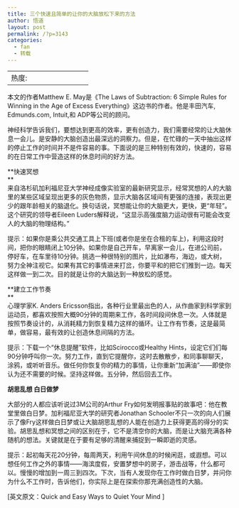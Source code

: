 ```yaml
---
title: 三个快速且简单的让你的大脑放松下来的方法
author: 悟道
layout: post
permalink: /?p=3143
categories:
  - fan
  - 转载
---
```

<table>
  <tr cellpadding=0><td>
    热度:
  </td><td cellpadding=0><img src='http://210.75.224.29/wordpress/wp-content/plugins/statpresscn/images/sun.gif' width=10 height=10 border=0 /></td><td cellpadding=0><img src='http://210.75.224.29/wordpress/wp-content/plugins/statpresscn/images/sun_dark.gif' width=10 height=10 border=0 /></td><td cellpadding=0><img src='http://210.75.224.29/wordpress/wp-content/plugins/statpresscn/images/sun_dark.gif' width=10 height=10 border=0 /></td><td cellpadding=0><img src='http://210.75.224.29/wordpress/wp-content/plugins/statpresscn/images/sun_dark.gif' width=10 height=10 border=0 /></td><td cellpadding=0><img src='http://210.75.224.29/wordpress/wp-content/plugins/statpresscn/images/sun_dark.gif' width=10 height=10 border=0 /></td></tr>
</table>

本文的作者Matthew E. May是《The Laws of Subtraction: 6 Simple Rules for Winning in the Age of Excess Everything》这边书的作者。他是丰田汽车, Edmunds.com, Intuit,和 ADP等公司的顾问。

神经科学告诉我们，要想达到更高的效率，更有创造力，我们需要经常的让大脑休息一会儿。是安静的大脑创造出最深远的洞察力。但是，在忙碌的一天中抽出这样的停止工作的时间并不是件容易的事。下面说的是三种特别有效的，快速的，容易的在日常工作中营造这样的休息时间的好方法。

**快速冥想  
**  
来自洛杉矶加利福尼亚大学神经成像实验室的最新研究显示，经常冥想的人的大脑里的某些区域呈现出更多的灰色物质，显示大脑各区域间有更强的连接，表现出更少的跟年龄相关的脑退化。换句话说，冥想能让你的大脑更大，更快，更“年轻”。这个研究的领导者Eileen Luders解释说，“这显示高强度脑力运动很有可能会改变人的大脑的物理结构。”

提示：如果你是乘公共交通工具上下班(或者你是坐在合租的车上)，利用这段时间，把你的眼睛闭上10分钟。如果你是自己开车，早离家一会儿，在进公司前，停好车，在车里待10分钟。挑选一种很特别的图片，比如瀑布，海边，或大树，努力全神注视它。如果有其它的事情进来打岔，你要平和的把它们推到一边。每天这样做一到二次。目的就是让你的大脑达到一种放松的感觉。

**建立工作节奏  
**  
心理学家K. Anders Ericsson指出，各种行业里最出色的人，从作曲家到科学家到运动员，都喜欢按照大概90分钟的周期来工作，各时间段间休息一次。人体就是按照节奏设计的，从消耗精力到恢复精力这样的循环。让工作有节奏，这是最简单，做容易，最有效的让创造休息间隔的方法。

提示：下载一个“休息提醒”软件，比如Scirocco或Healthy Hints，设定它们们每90分钟呼叫你一次。努力工作，直到它提醒你，这时去散散步，和同事聊聊天，涂鸦，或听听音乐。做任何你恢复你的精力的事情，让你重新“加满油”——即使你认为还不需要的时候。坚持这样做。五分钟，然后回去工作。

**胡思乱想 白日做梦**

大部分的人都应该听说过3M公司的Arthur Fry如何发明报事贴的故事吧：他在教堂里做白日梦。加利福尼亚大学的研究者Jonathan Schooler不只一次的向人们展示了像Fry这样做白日梦或让大脑胡思乱想的人能在创造力上获得更高的得分的实验。胡思乱想和冥想之间的区别在于，它不是清空你的大脑，而是让大脑充满各种随机的想法。关键就是在于要有足够的清醒来捕捉到一瞬即逝的灵感。

提示：起初每天花20分钟，每周两天，利用午间休息的时候闲逛，或遐想。可以想任何工作之外的事情——海滨度假，安置梦想中的房子，游击战等，什么都可以。慢慢的增加到一周三到四次。下次，当有人发现你在工作时做白日梦，并问你为什么不工作时，告诉他们，你实际上是在探索你那充满创造性的大脑。

[英文原文：Quick and Easy Ways to Quiet Your Mind ]
